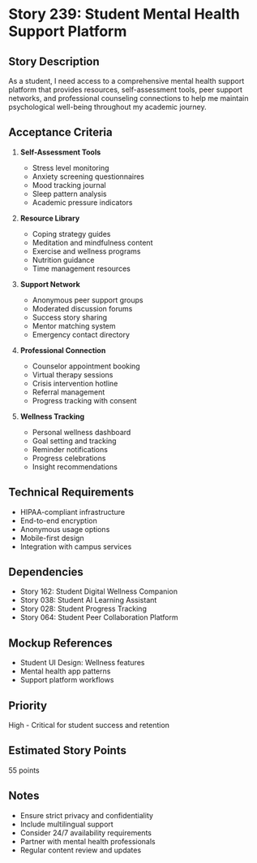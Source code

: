 # Story 239: Student Mental Health Support Platform

## Story Description
As a student, I need access to a comprehensive mental health support platform that provides resources, self-assessment tools, peer support networks, and professional counseling connections to help me maintain psychological well-being throughout my academic journey.

## Acceptance Criteria
1. **Self-Assessment Tools**
   - Stress level monitoring
   - Anxiety screening questionnaires
   - Mood tracking journal
   - Sleep pattern analysis
   - Academic pressure indicators

2. **Resource Library**
   - Coping strategy guides
   - Meditation and mindfulness content
   - Exercise and wellness programs
   - Nutrition guidance
   - Time management resources

3. **Support Network**
   - Anonymous peer support groups
   - Moderated discussion forums
   - Success story sharing
   - Mentor matching system
   - Emergency contact directory

4. **Professional Connection**
   - Counselor appointment booking
   - Virtual therapy sessions
   - Crisis intervention hotline
   - Referral management
   - Progress tracking with consent

5. **Wellness Tracking**
   - Personal wellness dashboard
   - Goal setting and tracking
   - Reminder notifications
   - Progress celebrations
   - Insight recommendations

## Technical Requirements
- HIPAA-compliant infrastructure
- End-to-end encryption
- Anonymous usage options
- Mobile-first design
- Integration with campus services

## Dependencies
- Story 162: Student Digital Wellness Companion
- Story 038: Student AI Learning Assistant
- Story 028: Student Progress Tracking
- Story 064: Student Peer Collaboration Platform

## Mockup References
- Student UI Design: Wellness features
- Mental health app patterns
- Support platform workflows

## Priority
High - Critical for student success and retention

## Estimated Story Points
55 points

## Notes
- Ensure strict privacy and confidentiality
- Include multilingual support
- Consider 24/7 availability requirements
- Partner with mental health professionals
- Regular content review and updates